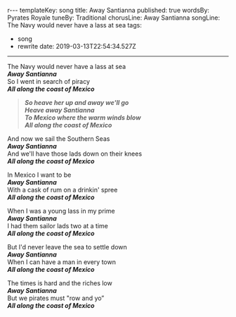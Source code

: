 r---
templateKey: song
title: Away Santianna
published: true
wordsBy: Pyrates Royale
tuneBy: Traditional
chorusLine: Away Santianna
songLine: The Navy would never have a lass at sea
tags:
  - song
  - rewrite
date: 2019-03-13T22:54:34.527Z
---
The Navy would never have a lass at sea\
***Away Santianna***\
So I went in search of piracy\
***All along the coast of Mexico***

> ***So heave her up and away we'll go***\
> ***Heave away Santianna***\
> ***To Mexico where the warm winds blow***\
> ***All along the coast of Mexico***

And now we sail the Southern Seas\
***Away Santianna***\
And we'll have those lads down on their knees\
***All along the coast of Mexico***

In Mexico I want to be\
***Away Santianna***\
With a cask of rum on a drinkin' spree\
***All along the coast of Mexico***

When I was a young lass in my prime\
***Away Santianna***\
I had them sailor lads two at a time\
***All along the coast of Mexico***

But I'd never leave the sea to settle down\
***Away Santianna***\
When I can have a man in every town\
***All along the coast of Mexico***

The times is hard and the riches low\
***Away Santianna***\
But we pirates must "row and yo”\
***All along the coast of Mexico***
